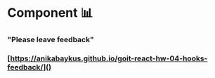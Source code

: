 # Component &#128202;

### "**Please leave feedback**"
### [https://anikabaykus.github.io/goit-react-hw-04-hooks-feedback/]()
